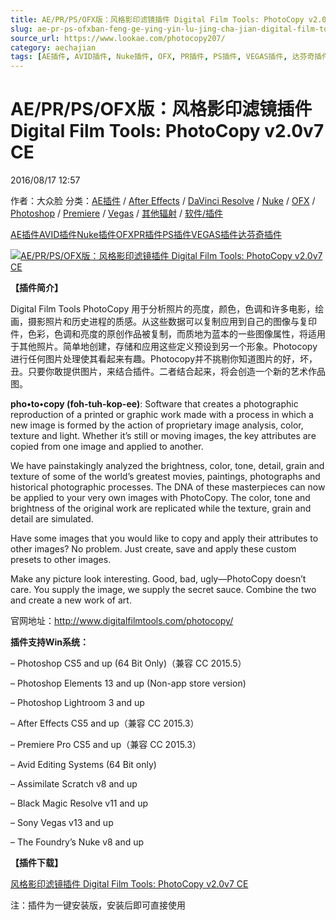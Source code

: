 ```yaml
---
title: AE/PR/PS/OFX版：风格影印滤镜插件 Digital Film Tools: PhotoCopy v2.0v7 CE
slug: ae-pr-ps-ofxban-feng-ge-ying-yin-lu-jing-cha-jian-digital-film-tools-photocopy-v2-0v7-ce
source_url: https://www.lookae.com/photocopy207/
category: aechajian
tags: [AE插件, AVID插件, Nuke插件, OFX, PR插件, PS插件, VEGAS插件, 达芬奇插件]
---
```

# AE/PR/PS/OFX版：风格影印滤镜插件 Digital Film Tools: PhotoCopy v2.0v7 CE

2016/08/17 12:57

作者：大众脸
分类：[AE插件](https://www.lookae.com/after-effects/aechajian/) / [After Effects](https://www.lookae.com/after-effects/) / [DaVinci Resolve](https://www.lookae.com/qitarjcj/resolvezy/) / [Nuke](https://www.lookae.com/qitarjcj/nukezy/) / [OFX](https://www.lookae.com/qitarjcj/ofxzy/) / [Photoshop](https://www.lookae.com/qitarjcj/pszy/) / [Premiere](https://www.lookae.com/qitarjcj/premierezy/) / [Vegas](https://www.lookae.com/qitarjcj/vegaszy/) / [其他辐射](https://www.lookae.com/others/) / [软件/插件](https://www.lookae.com/qitarjcj/)

[AE插件](https://www.lookae.com/tag/ae%e6%8f%92%e4%bb%b6/)[AVID插件](https://www.lookae.com/tag/avid%e6%8f%92%e4%bb%b6/)[Nuke插件](https://www.lookae.com/tag/nuke%e6%8f%92%e4%bb%b6/)[OFX](https://www.lookae.com/tag/ofx/)[PR插件](https://www.lookae.com/tag/pr%e6%8f%92%e4%bb%b6/)[PS插件](https://www.lookae.com/tag/ps%e6%8f%92%e4%bb%b6/)[VEGAS插件](https://www.lookae.com/tag/vegas%e6%8f%92%e4%bb%b6/)[达芬奇插件](https://www.lookae.com/tag/%e8%be%be%e8%8a%ac%e5%a5%87%e6%8f%92%e4%bb%b6/)

[![AE/PR/PS/OFX版：风格影印滤镜插件 Digital Film Tools: PhotoCopy v2.0v7 CE](https://www.lookae.com/wp-content/uploads/2016/08/PhotoCopy.jpg "AE/PR/PS/OFX版：风格影印滤镜插件 Digital Film Tools: PhotoCopy v2.0v7 CE-LookAE.com")](https://www.lookae.com/wp-content/uploads/2016/08/PhotoCopy.jpg)

**【插件简介】**

Digital Film Tools PhotoCopy 用于分析照片的亮度，颜色，色调和许多电影，绘画，摄影照片和历史进程的质感。从这些数据可以复制应用到自己的图像与复印件，色彩，色调和亮度的原创作品被复制，而质地为蓝本的一些图像属性，将适用于其他照片。简单地创建，存储和应用这些定义预设到另一个形象。Photocopy 进行任何图片处理使其看起来有趣。Photocopy并不挑剔你知道图片的好，坏，丑。只要你敢提供图片，来结合插件。二者结合起来，将会创造一个新的艺术作品图。

**pho•to•copy (foh-tuh-kop-ee)**: Software that creates a photographic reproduction of a printed or graphic work made with a process in which a new image is formed by the action of proprietary image analysis, color, texture and light. Whether it’s still or moving images, the key attributes are copied from one image and applied to another.

We have painstakingly analyzed the brightness, color, tone, detail, grain and texture of some of the world’s greatest movies, paintings, photographs and historical photographic processes. The DNA of these masterpieces can now be applied to your very own images with PhotoCopy. The color, tone and brightness of the original work are replicated while the texture, grain and detail are simulated.

Have some images that you would like to copy and apply their attributes to other images? No problem. Just create, save and apply these custom presets to other images.

Make any picture look interesting. Good, bad, ugly—PhotoCopy doesn’t care. You supply the image, we supply the secret sauce. Combine the two and create a new work of art.

官网地址：http://www.digitalfilmtools.com/photocopy/

**插件支持Win系统：**

– Photoshop CS5 and up (64 Bit Only)（兼容 CC 2015.5）

– Photoshop Elements 13 and up (Non-app store version)

– Photoshop Lightroom 3 and up

– After Effects CS5 and up（兼容 CC 2015.3）

– Premiere Pro CS5 and up（兼容 CC 2015.3）

– Avid Editing Systems (64 Bit only)

– Assimilate Scratch v8 and up

– Black Magic Resolve v11 and up

– Sony Vegas v13 and up

– The Foundry’s Nuke v8 and up

**【插件下载】**

[风格影印滤镜插件 Digital Film Tools: PhotoCopy v2.0v7 CE](http://lookae.ctfile.com/fs/V1Z155362831)

注：插件为一键安装版，安装后即可直接使用
